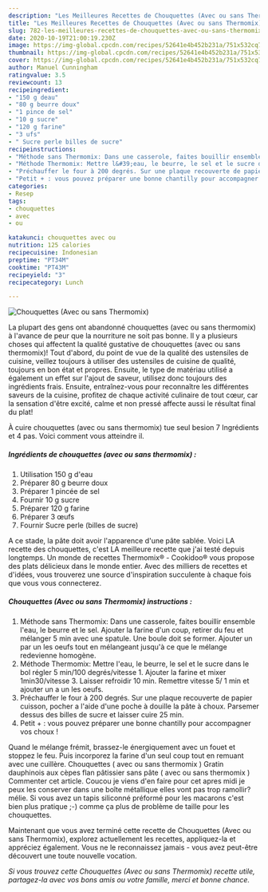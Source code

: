 ```yaml
---
description: "Les Meilleures Recettes de Chouquettes (Avec ou sans Thermomix)"
title: "Les Meilleures Recettes de Chouquettes (Avec ou sans Thermomix)"
slug: 782-les-meilleures-recettes-de-chouquettes-avec-ou-sans-thermomix
date: 2020-10-19T21:00:19.230Z
image: https://img-global.cpcdn.com/recipes/52641e4b452b231a/751x532cq70/chouquettes-avec-ou-sans-thermomix-photo-principale-de-la-recette.jpg
thumbnail: https://img-global.cpcdn.com/recipes/52641e4b452b231a/751x532cq70/chouquettes-avec-ou-sans-thermomix-photo-principale-de-la-recette.jpg
cover: https://img-global.cpcdn.com/recipes/52641e4b452b231a/751x532cq70/chouquettes-avec-ou-sans-thermomix-photo-principale-de-la-recette.jpg
author: Manuel Cunningham
ratingvalue: 3.5
reviewcount: 13
recipeingredient:
- "150 g deau"
- "80 g beurre doux"
- "1 pince de sel"
- "10 g sucre"
- "120 g farine"
- "3 ufs"
- " Sucre perle billes de sucre"
recipeinstructions:
- "Méthode sans Thermomix: Dans une casserole, faites bouillir ensemble l&#39;eau, le beurre et le sel. Ajouter la farine d&#39;un coup, retirer du feu et mélanger 5 min avec une spatule. Une boule doit se former. Ajouter un par un les oeufs tout en mélangeant jusqu&#39;à ce que le mélange redevienne homogène."
- "Méthode Thermomix: Mettre l&#39;eau, le beurre, le sel et le sucre dans le bol régler 5 min/100 degrés/vitesse 1. Ajouter la farine et mixer 1min30/vitesse 3. Laisser refroidir 10 min. Remettre vitesse 5/ 1 min et ajouter un a un les oeufs."
- "Préchauffer le four à 200 degrés. Sur une plaque recouverte de papier cuisson, pocher a l&#39;aide d&#39;une poche à douille la pâte à choux. Parsemer dessus des billes de sucre et laisser cuire 25 min."
- "Petit + : vous pouvez préparer une bonne chantilly pour accompagner vos choux !"
categories:
- Resep
tags:
- chouquettes
- avec
- ou

katakunci: chouquettes avec ou 
nutrition: 125 calories
recipecuisine: Indonesian
preptime: "PT34M"
cooktime: "PT43M"
recipeyield: "3"
recipecategory: Lunch

---
```



![Chouquettes (Avec ou sans Thermomix)](https://img-global.cpcdn.com/recipes/52641e4b452b231a/751x532cq70/chouquettes-avec-ou-sans-thermomix-photo-principale-de-la-recette.jpg)

La plupart des gens ont abandonné chouquettes (avec ou sans thermomix) à l'avance de peur que la nourriture ne soit pas bonne. Il y a plusieurs choses qui affectent la qualité gustative de chouquettes (avec ou sans thermomix)! Tout d'abord, du point de vue de la qualité des ustensiles de cuisine, veillez toujours à utiliser des ustensiles de cuisine de qualité, toujours en bon état et propres. Ensuite, le type de matériau utilisé a également un effet sur l'ajout de saveur, utilisez donc toujours des ingrédients frais. Ensuite, entraînez-vous pour reconnaître les différentes saveurs de la cuisine, profitez de chaque activité culinaire de tout cœur, car la sensation d'être excité, calme et non pressé affecte aussi le résultat final du plat!

<!--inarticleads1-->

À cuire chouquettes (avec ou sans thermomix) tue seul besion 7 Ingrédients et 4 pas. Voici comment vous atteindre il.

##### Ingrédients de chouquettes (avec ou sans thermomix) :

1. Utilisation 150 g d&#39;eau
1. Préparer 80 g beurre doux
1. Préparer 1 pincée de sel
1. Fournir 10 g sucre
1. Préparer 120 g farine
1. Préparer 3 œufs
1. Fournir  Sucre perle (billes de sucre)


A ce stade, la pâte doit avoir l&#39;apparence d&#39;une pâte sablée. Voici LA recette des chouquettes, c&#39;est LA meilleure recette que j&#39;ai testé depuis longtemps. Un monde de recettes Thermomix® - Cookidoo® vous propose des plats délicieux dans le monde entier. Avec des milliers de recettes et d&#39;idées, vous trouverez une source d&#39;inspiration succulente à chaque fois que vous vous connecterez. 

<!--inarticleads2-->

##### Chouquettes (Avec ou sans Thermomix) instructions :

1. Méthode sans Thermomix: Dans une casserole, faites bouillir ensemble l&#39;eau, le beurre et le sel. Ajouter la farine d&#39;un coup, retirer du feu et mélanger 5 min avec une spatule. Une boule doit se former. Ajouter un par un les oeufs tout en mélangeant jusqu&#39;à ce que le mélange redevienne homogène.
1. Méthode Thermomix: Mettre l&#39;eau, le beurre, le sel et le sucre dans le bol régler 5 min/100 degrés/vitesse 1. Ajouter la farine et mixer 1min30/vitesse 3. Laisser refroidir 10 min. Remettre vitesse 5/ 1 min et ajouter un a un les oeufs.
1. Préchauffer le four à 200 degrés. Sur une plaque recouverte de papier cuisson, pocher a l&#39;aide d&#39;une poche à douille la pâte à choux. Parsemer dessus des billes de sucre et laisser cuire 25 min.
1. Petit + : vous pouvez préparer une bonne chantilly pour accompagner vos choux !


Quand le mélange frémit, brassez-le énergiquement avec un fouet et stoppez le feu. Puis incorporez la farine d&#39;un seul coup tout en remuant avec une cuillère. Chouquettes ( avec ou sans thermomix ) Gratin dauphinois aux cèpes flan pâtissier sans pâte ( avec ou sans thermomix ) Commenter cet article. Coucou je viens d&#39;en faire pour cet apres midi je peux les conserver dans une boîte métallique elles vont pas trop ramollir? mélie. Si vous avez un tapis siliconné préformé pour les macarons c&#39;est bien plus pratique ;-) comme ça plus de problème de taille pour les chouquettes. 

<!--inarticleads1-->

<p>
Maintenant que vous avez terminé cette recette de Chouquettes (Avec ou sans Thermomix), explorez actuellement les recettes, appliquez-la et appréciez également. Vous ne le reconnaissez jamais - vous avez peut-être découvert une toute nouvelle vocation.
</p>

<p>
<i>Si vous trouvez cette Chouquettes (Avec ou sans Thermomix) recette utile, partagez-la avec vos bons amis ou votre famille, merci et bonne chance.</i>
</p>
